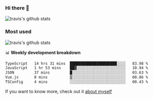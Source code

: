 ### Hi there 👋

<!--
**HondryTravis/HondryTravis** is a ✨ _special_ ✨ repository because its `README.md` (this file) appears on your GitHub profile.

Here are some ideas to get you started:

- 🔭 I’m currently working on ...
- 🌱 I’m currently learning ...
- 👯 I’m looking to collaborate on ...
- 🤔 I’m looking for help with ...
- 💬 Ask me about ...
- 📫 How to reach me: ...
- 😄 Pronouns: ...
- ⚡ Fun fact: ...
-->

![travis's github stats](https://github-readme-stats.vercel.app/api?username=HondryTravis&hide=stars)
### Most used
![travis's github stats](https://github-readme-stats.anuraghazra1.vercel.app/api/top-langs/?username=HondryTravis&layout=compact&hide_title=true)

📊 **Weekly development breakdown**

<!--START_SECTION:waka-->

```txt
TypeScript   14 hrs 31 mins  █████████████████████░░░░   83.98 %
JavaScript   1 hr 53 mins    ██▓░░░░░░░░░░░░░░░░░░░░░░   10.94 %
JSON         37 mins         █░░░░░░░░░░░░░░░░░░░░░░░░   03.63 %
Vue.js       8 mins          ▒░░░░░░░░░░░░░░░░░░░░░░░░   00.86 %
TSConfig     4 mins          ░░░░░░░░░░░░░░░░░░░░░░░░░   00.43 %
```

<!--END_SECTION:waka-->

If you want to know more, check out it [about myself](https://hondrytravis.github.io/)
